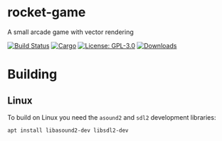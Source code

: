 # rocket-game

A small arcade game with vector rendering

[![Build Status](https://travis-ci.org/tversteeg/rocket-game.svg?branch=master)](https://travis-ci.org/tversteeg/rocket-game) [![Cargo](https://img.shields.io/crates/v/rocket-game.svg)](https://crates.io/crates/rocket-game) [![License: GPL-3.0](https://img.shields.io/crates/l/rocket-game.svg)](#license) [![Downloads](https://img.shields.io/crates/d/rocket-game.svg)](#downloads)

# Building

## Linux

To build on Linux you need the `asound2` and `sdl2` development libraries:

    apt install libasound2-dev libsdl2-dev
